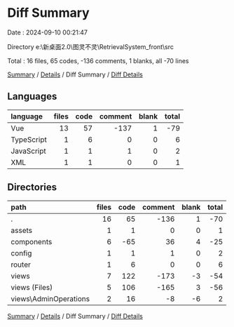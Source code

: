 # Diff Summary

Date : 2024-09-10 00:21:47

Directory e:\\新桌面2.0\\图灵不灵\\RetrievalSystem_front\\src

Total : 16 files,  65 codes, -136 comments, 1 blanks, all -70 lines

[Summary](results.md) / [Details](details.md) / Diff Summary / [Diff Details](diff-details.md)

## Languages
| language | files | code | comment | blank | total |
| :--- | ---: | ---: | ---: | ---: | ---: |
| Vue | 13 | 57 | -137 | 1 | -79 |
| TypeScript | 1 | 6 | 0 | 0 | 6 |
| JavaScript | 1 | 1 | 1 | 0 | 2 |
| XML | 1 | 1 | 0 | 0 | 1 |

## Directories
| path | files | code | comment | blank | total |
| :--- | ---: | ---: | ---: | ---: | ---: |
| . | 16 | 65 | -136 | 1 | -70 |
| assets | 1 | 1 | 0 | 0 | 1 |
| components | 6 | -65 | 36 | 4 | -25 |
| config | 1 | 1 | 1 | 0 | 2 |
| router | 1 | 6 | 0 | 0 | 6 |
| views | 7 | 122 | -173 | -3 | -54 |
| views (Files) | 5 | 106 | -165 | 3 | -56 |
| views\\AdminOperations | 2 | 16 | -8 | -6 | 2 |

[Summary](results.md) / [Details](details.md) / Diff Summary / [Diff Details](diff-details.md)